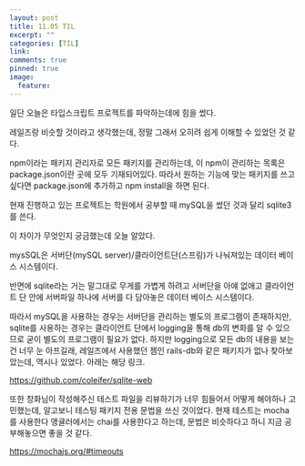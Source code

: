 ```yaml
---
layout: post
title: 11.05 TIL
excerpt: ""
categories: [TIL]
link:
comments: true
pinned: true
image:
  feature:
---
```


일단 오늘은 타입스크립트 프로젝트를 파악하는데에 힘을 썼다.

레일즈랑 비슷할 것이라고 생각했는데, 정말 그래서 오히려 쉽게 이해할 수 있었던 것 같다.

npm이라는 패키지 관리자로 모든 패키지를 관리하는데, 이 npm이 관리하는 목록은 package.json이란 곳에 모두 기재되어있다. 따라서 원하는 기능에 맞는 패키지를 쓰고 싶다면 package.json에 추가하고 npm install을 하면 된다.

현재 진행하고 있는 프로젝트는 학원에서 공부할 때 mySQL을 썼던 것과 달리 sqlite3를 쓴다.

이 차이가 무엇인지 궁금했는데 오늘 알았다.

mysSQL은 서버단(mySQL server)/클라이언트단(스프링)가 나눠져있는 데이터 베이스 시스템이다.

반면에 sqlite라는 거는 말그대로 무게를 가볍게 하려고 서버단을 아얘 없애고 클라이언트 단 안에 서버파일 하나에 서버를 다 담아놓은 데이터 베이스 시스템이다.

따라서 mySQL을 사용하는 경우는 서버단을 관리하는 별도의 프로그램이 존재하지만, sqlite를 사용하는 경우는 클라이언트 단에서 logging을 통해 db의 변화를 알 수 있으므로 굳이 별도의 프로그램이 필요가 없다. 하지만 logging으로 모든 db의 내용을 보는 건 너무 눈 아프길래, 레일즈에서 사용했던 젬인 rails-db와 같은 패키지가 없나 찾아보았는데, 역시나 있었다. 아래는 해당 링크.

<https://github.com/coleifer/sqlite-web>

또한 창화님이 작성해주신 테스트 파일을 리뷰하기가 너무 힘들어서 어떻게 해야하나 고민했는데, 알고보니 테스팅 패키지 전용 문법을 쓰신 것이었다. 현재 테스트는 mocha를 사용한다 앵귤러에서는 chai를 사용한다고 하는데, 문법은 비슷하다고 하니 지금 공부해놓으면 좋을 것 같다.

<https://mochajs.org/#timeouts>
